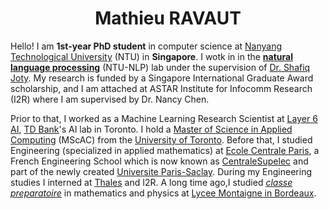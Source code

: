 <center>
  <h1>
    Mathieu RAVAUT
  </h1> 
</center>


Hello! I am **1st-year PhD student** in computer science at [Nanyang Technological University](https://www.ntu.edu.sg/Pages/home.aspx) (NTU) in **Singapore**. I wotk in in the [**natural language processing**](https://ntunlpsg.github.io/) (NTU-NLP) lab under the supervision of [Dr. Shafiq Joty](https://raihanjoty.github.io/). My research is funded by a Singapore International Graduate Award scholarship, and I am attached at ASTAR Institute for Infocomm Research (I2R) where I am supervised by Dr. Nancy Chen. 

Prior to that, I worked as a Machine Learning Research Scientist at [Layer 6 AI](https://layer6.ai/), [TD Bank](https://www.td.com/ca/en/about-td/)'s AI lab in Toronto. I hold a [Master of Science in Applied Computing](https://mscac.utoronto.ca/) (MScAC) from the [University of Toronto](https://www.utoronto.ca/). Before that, I studied Engineering (specialized in applied mathematics) at [Ecole Centrale Paris](https://en.wikipedia.org/wiki/%C3%89cole_Centrale_Paris), a French Engineering School which is now known as [CentraleSupelec](https://www.centralesupelec.fr/) and part of the newly created [Universite Paris-Saclay](https://www.universite-paris-saclay.fr/en). During my Engineering studies I interned at [Thales](https://www.thalesgroup.com/en) and I2R. A long time ago,I studied *[classe preparatoire](https://en.wikipedia.org/wiki/Classe_pr%C3%A9paratoire_aux_grandes_%C3%A9coles)* in mathematics and physics at [Lycee Montaigne in Bordeaux](https://montaigne-bordeaux.fr/). 

